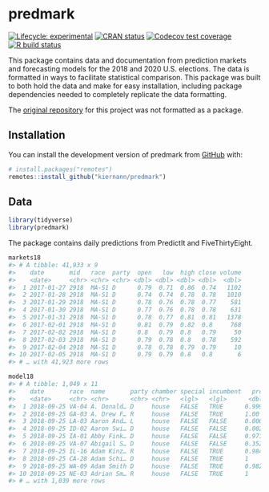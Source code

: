 
<!-- README.md is generated from README.Rmd. Please edit that file -->

# predmark

<!-- badges: start -->

[![Lifecycle:
experimental](https://img.shields.io/badge/lifecycle-experimental-orange.svg)](https://www.tidyverse.org/lifecycle/#maturing)
[![CRAN
status](https://www.r-pkg.org/badges/version/predmark)](https://CRAN.R-project.org/package=predmark)
[![Codecov test
coverage](https://codecov.io/gh/kiernann/predmark/branch/master/graph/badge.svg)](https://codecov.io/gh/kiernann/predmark?branch=master)
[![R build
status](https://github.com/kiernann/predmark/workflows/R-CMD-check/badge.svg)](https://github.com/kiernann/predmark/actions)
<!-- badges: end -->

This package contains data and documentation from prediction markets and
forecasting models for the 2018 and 2020 U.S. elections. The data is
formatted in ways to facilitate statistical comparison. This package was
built to both hold the data and make for easy installation, including
package dependencies needed to completely replicate the data formatting.

The [original repository](https://github.com/kiernann/models-markets)
for this project was not formatted as a package.

## Installation

You can install the development version of predmark from
[GitHub](https://github.com/kiernann/predmark) with:

``` r
# install.packages("remotes")
remotes::install_github("kiernann/predmark")
```

## Data

``` r
library(tidyverse)
library(predmark)
```

The package contains daily predictions from PredictIt and
FiveThirtyEight.

``` r
markets18
#> # A tibble: 41,933 x 9
#>    date       mid   race  party  open   low  high close volume
#>    <date>     <chr> <chr> <chr> <dbl> <dbl> <dbl> <dbl>  <dbl>
#>  1 2017-01-27 2918  MA-S1 D      0.79  0.71  0.86  0.74   1102
#>  2 2017-01-28 2918  MA-S1 D      0.74  0.74  0.78  0.78   1010
#>  3 2017-01-29 2918  MA-S1 D      0.78  0.76  0.78  0.77    581
#>  4 2017-01-30 2918  MA-S1 D      0.77  0.76  0.78  0.78    631
#>  5 2017-01-31 2918  MA-S1 D      0.78  0.77  0.81  0.81   1378
#>  6 2017-02-01 2918  MA-S1 D      0.81  0.79  0.82  0.8     768
#>  7 2017-02-02 2918  MA-S1 D      0.8   0.79  0.8   0.79     50
#>  8 2017-02-03 2918  MA-S1 D      0.79  0.78  0.8   0.78    592
#>  9 2017-02-04 2918  MA-S1 D      0.78  0.78  0.79  0.79     10
#> 10 2017-02-05 2918  MA-S1 D      0.79  0.79  0.8   0.8       6
#> # … with 41,923 more rows
```

``` r
model18
#> # A tibble: 1,049 x 11
#>    date       race  name       party chamber special incumbent   prob voteshare min_share max_share
#>    <date>     <chr> <chr>      <chr> <chr>   <lgl>   <lgl>      <dbl>     <dbl>     <dbl>     <dbl>
#>  1 2018-09-25 VA-04 A. Donald… D     house   FALSE   TRUE      0.999     0.632     0.579     0.684 
#>  2 2018-09-25 GA-03 A. Drew F… R     house   FALSE   TRUE      1.00      0.676     0.627     0.725 
#>  3 2018-09-25 LA-03 Aaron And… L     house   FALSE   FALSE     0.0002    0.0254    0.0071    0.0486
#>  4 2018-09-25 ID-02 Aaron Swi… D     house   FALSE   FALSE     0.002     0.364     0.309     0.418 
#>  5 2018-09-25 IA-01 Abby Fink… D     house   FALSE   FALSE     0.971     0.554     0.506     0.600 
#>  6 2018-09-25 VA-07 Abigail S… D     house   FALSE   FALSE     0.352     0.474     0.431     0.517 
#>  7 2018-09-25 IL-16 Adam Kinz… R     house   FALSE   TRUE      0.984     0.590     0.538     0.642 
#>  8 2018-09-25 CA-28 Adam Schi… D     house   FALSE   TRUE      1         0.812     0.766     0.857 
#>  9 2018-09-25 WA-09 Adam Smith D     house   FALSE   TRUE      0.982     0.613     0.544     0.683 
#> 10 2018-09-25 NE-03 Adrian Sm… R     house   FALSE   TRUE      1         0.716     0.664     0.768 
#> # … with 1,039 more rows
```

<!-- refs: start -->

<!-- refs: end -->
